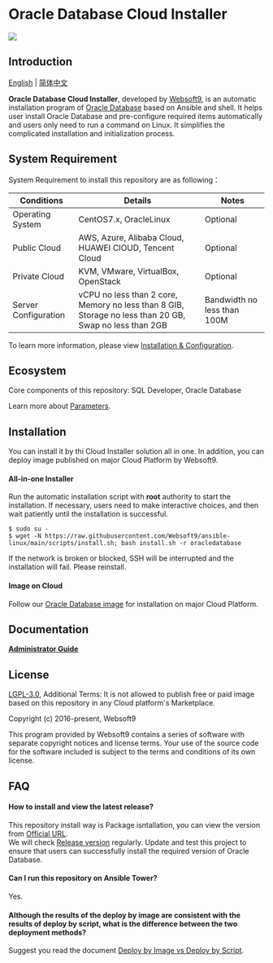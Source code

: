 # Oracle Database Cloud Installer

![](https://libs.websoft9.com/common/websott9-cloud-installer.png) 

## Introduction

[English](/README.md) | [简体中文](/README-zh.md)  

**Oracle Database Cloud Installer**, developed by [Websoft9](https://www.websoft9.com), is an automatic installation program of [Oracle Database](https://www.oracle.com/index.html) based on Ansible and shell. It helps user install Oracle Database and pre-configure required items automatically and users only need to run a command on Linux. It simplifies the complicated installation and initialization process.  

## System Requirement

System Requirement to install this repository are as following：

| Conditions       | Details                               | Notes                |
| ------------------- | --------------------------------| -------------------- |
| Operating System   | CentOS7.x, OracleLinux | Optional                 |
| Public Cloud     | AWS, Azure, Alibaba Cloud, HUAWEI ClOUD, Tencent Cloud    | Optional                 |
| Private Cloud     | KVM, VMware, VirtualBox, OpenStack    | Optional                 |
| Server Configuration | vCPU no less than 2 core, Memory no less than 8 GIB, Storage no less than 20 GB, Swap no less than 2GB |Bandwidth no less than 100M|

To learn more information, please view [Installation & Configuration](https://docs.oracle.com/en/database/oracle/oracle-database/).

## Ecosystem

Core components of this repository: SQL Developer, Oracle Database

Learn more about [Parameters](/docs/stack-components.md).

## Installation

You can install it by thi Cloud Installer solution all in one. In addition, you can deploy image published on major Cloud Platform by Websoft9.

#### All-in-one Installer

Run the automatic installation script with **root** authority to start the installation. If necessary, users need to make interactive choices, and then wait patiently until the installation is successful.

```
$ sudo su -
$ wget -N https://raw.githubusercontent.com/Websoft9/ansible-linux/main/scripts/install.sh; bash install.sh -r oracledatabase
```

If the network is broken or blocked, SSH will be interrupted and the installation will fail. Please reinstall.

#### Image on Cloud 

Follow our [Oracle Database image](https://apps.websoft9.com/oracledatabase) for installation on major Cloud Platform.

## Documentation

**[Administrator Guide](https://support.websoft9.com/docs/oracledatabase)** 

## License

[LGPL-3.0](/License.md), Additional Terms: It is not allowed to publish free or paid image based on this repository in any Cloud platform's Marketplace.

Copyright (c) 2016-present, Websoft9

This program provided by Websoft9 contains a series of software with separate copyright notices and license terms. Your use of the source code for the software included is subject to the terms and conditions of its own license.

## FAQ

#### How to install and view the latest release?

This repository install way is Package isntallation, you can  view the version from [Official URL](https://docs.oracle.com/en/database/oracle/oracle-database/).  
We will check [Release version](https://github.com/Websoft9/ansible-oracledatabase/releases) regularly. Update and test this project to ensure that users can successfully install the required version of Oracle Database.

#### Can I run this repository on Ansible Tower? 

Yes.

#### Although the results of the deploy by image are consistent with the results of deploy by script, what is the difference between the two deployment methods?

Suggest you read the document [Deploy by Image vs Deploy by Script](https://support.websoft9.com/docs/faq/bz-product.html#deployment-comparison).

